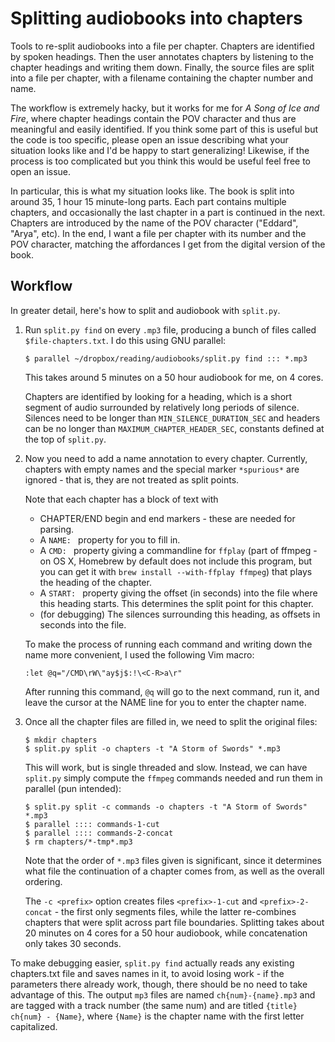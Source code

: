 # Splitting audiobooks into chapters

Tools to re-split audiobooks into a file per chapter. Chapters are identified by spoken headings. Then the user annotates chapters by listening to the chapter headings and writing them down. Finally, the source files are split into a file per chapter, with a filename containing the chapter number and name.

The workflow is extremely hacky, but it works for me for _A Song of Ice and Fire_, where chapter headings contain the POV character and thus are meaningful and easily identified. If you think some part of this is useful but the code is too specific, please open an issue describing what your situation looks like and I'd be happy to start generalizing! Likewise, if the process is too complicated but you think this would be useful feel free to open an issue.

In particular, this is what my situation looks like. The book is split into around 35, 1 hour 15 minute-long parts. Each part contains multiple chapters, and occasionally the last chapter in a part is continued in the next. Chapters are introduced by the name of the POV character ("Eddard", "Arya", etc). In the end, I want a file per chapter with its number and the POV character, matching the affordances I get from the digital version of the book.

## Workflow

In greater detail, here's how to split and audiobook with `split.py`.

1. Run `split.py find` on every `.mp3` file, producing a bunch of files called `$file-chapters.txt`. I do this using GNU parallel:
    ```
    $ parallel ~/dropbox/reading/audiobooks/split.py find ::: *.mp3
    ```

    This takes around 5 minutes on a 50 hour audiobook for me, on 4 cores.

    Chapters are identified by looking for a heading, which is a short segment of audio surrounded by relatively long periods of silence. Silences need to be longer than `MIN_SILENCE_DURATION_SEC` and headers can be no longer than `MAXIMUM_CHAPTER_HEADER_SEC`, constants defined at the top of `split.py`.
2. Now you need to add a name annotation to every chapter. Currently, chapters with empty names and the special marker `*spurious*` are ignored - that is, they are not treated as split points.

    Note that each chapter has a block of text with
    * CHAPTER/END begin and end markers - these are needed for parsing.
    * A `NAME: ` property for you to fill in.
    * A `CMD: ` property giving a commandline for `ffplay` (part of ffmpeg - on OS X, Homebrew by default does not include this program, but you can get it with `brew install --with-ffplay ffmpeg`) that plays the heading of the chapter.
    * A `START: ` property giving the offset (in seconds) into the file where this heading starts. This determines the split point for this chapter.
    * (for debugging) The silences surrounding this heading, as offsets in seconds into the file.

    To make the process of running each command and writing down the name more convenient, I used the following Vim macro:

    `:let @q="/CMD\rW\"ay$j$:!\<C-R>a\r"`

    After running this command, `@q` will go to the next command, run it, and leave the cursor at the NAME line for you to enter the chapter name.
3. Once all the chapter files are filled in, we need to split the original files:

   ```
   $ mkdir chapters
   $ split.py split -o chapters -t "A Storm of Swords" *.mp3
   ```

   This will work, but is single threaded and slow. Instead, we can have `split.py` simply compute the `ffmpeg` commands needed and run them in parallel (pun intended):

   ```
   $ split.py split -c commands -o chapters -t "A Storm of Swords" *.mp3
   $ parallel :::: commands-1-cut
   $ parallel :::: commands-2-concat
   $ rm chapters/*-tmp*.mp3
   ```

   Note that the order of `*.mp3` files given is significant, since it determines what file the continuation of a chapter comes from, as well as the overall ordering.

   The `-c <prefix>` option creates files `<prefix>-1-cut` and `<prefix>-2-concat` - the first only segments files, while the latter re-combines chapters that were split across part file boundaries. Splitting takes about 20 minutes on 4 cores for a 50 hour audiobook, while concatenation only takes 30 seconds.

To make debugging easier, `split.py find` actually reads any existing chapters.txt file and saves names in it, to avoid losing work - if the parameters there already work, though, there should be no need to take advantage of this. The output `mp3` files are named `ch{num}-{name}.mp3` and are tagged with a track number (the same num) and are titled `{title} ch{num} - {Name}`, where `{Name}` is the chapter name with the first letter capitalized.
